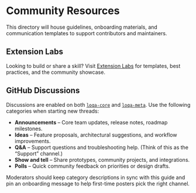 # Community Resources

This directory will house guidelines, onboarding materials, and communication templates to support contributors and maintainers.

## Extension Labs

Looking to build or share a skill? Visit [Extension Labs](extension-labs/README.md) for templates, best practices, and the community showcase.

## GitHub Discussions

Discussions are enabled on both [`loqa-core`](https://github.com/ambiware-labs/loqa-core/discussions) and [`loqa-meta`](https://github.com/ambiware-labs/loqa-meta/discussions). Use the following categories when starting new threads:

- **Announcements** – Core team updates, release notes, roadmap milestones.
- **Ideas** – Feature proposals, architectural suggestions, and workflow improvements.
- **Q&A** – Support questions and troubleshooting help. (Think of this as the “Support” channel.)
- **Show and tell** – Share prototypes, community projects, and integrations.
- **Polls** – Quick community feedback on priorities or design drafts.

Moderators should keep category descriptions in sync with this guide and pin an onboarding message to help first-time posters pick the right channel.
